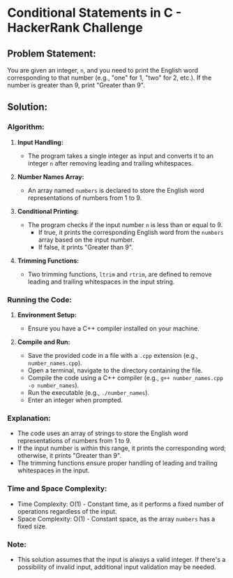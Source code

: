 # Conditional Statements in C - HackerRank Challenge

## Problem Statement:

You are given an integer, `n`, and you need to print the English word corresponding to that number (e.g., "one" for 1, "two" for 2, etc.). If the number is greater than 9, print "Greater than 9".

## Solution:

### Algorithm:

1. **Input Handling:**
   - The program takes a single integer as input and converts it to an integer `n` after removing leading and trailing whitespaces.

2. **Number Names Array:**
   - An array named `numbers` is declared to store the English word representations of numbers from 1 to 9.

3. **Conditional Printing:**
   - The program checks if the input number `n` is less than or equal to 9.
     - If true, it prints the corresponding English word from the `numbers` array based on the input number.
     - If false, it prints "Greater than 9".

4. **Trimming Functions:**
   - Two trimming functions, `ltrim` and `rtrim`, are defined to remove leading and trailing whitespaces in the input string.

### Running the Code:

1. **Environment Setup:**
   - Ensure you have a C++ compiler installed on your machine.

2. **Compile and Run:**
   - Save the provided code in a file with a `.cpp` extension (e.g., `number_names.cpp`).
   - Open a terminal, navigate to the directory containing the file.
   - Compile the code using a C++ compiler (e.g., `g++ number_names.cpp -o number_names`).
   - Run the executable (e.g., `./number_names`).
   - Enter an integer when prompted.

### Explanation:

- The code uses an array of strings to store the English word representations of numbers from 1 to 9.
- If the input number is within this range, it prints the corresponding word; otherwise, it prints "Greater than 9".
- The trimming functions ensure proper handling of leading and trailing whitespaces in the input.

### Time and Space Complexity:

- Time Complexity: O(1) - Constant time, as it performs a fixed number of operations regardless of the input.
- Space Complexity: O(1) - Constant space, as the array `numbers` has a fixed size.

### Note:

- This solution assumes that the input is always a valid integer. If there's a possibility of invalid input, additional input validation may be needed.

